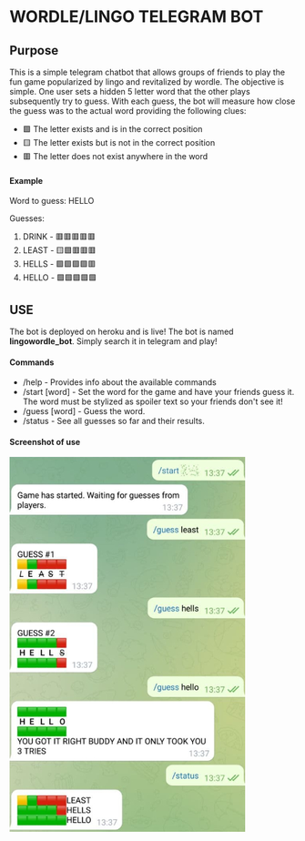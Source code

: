 # WORDLE/LINGO TELEGRAM BOT
## Purpose
This is a simple telegram chatbot that allows groups of friends to play the fun game popularized by lingo and revitalized by wordle. The objective is simple. One user sets a hidden 5 letter word that the other plays subsequently try to guess. With each guess, the bot will measure how close the guess was to the actual word providing the following clues:

- 🟩 The letter exists and is in the correct position
- 🟨 The letter exists but is not in the correct position
- 🟥 The letter does not exist anywhere in the word

#### Example

Word to guess: HELLO

Guesses:
1. DRINK - 🟥🟥🟥🟥🟥
2. LEAST - 🟨🟩🟥🟥🟥
3. HELLS - 🟩🟩🟩🟩🟥
4. HELLO - 🟩🟩🟩🟩🟩

## USE
The bot is deployed on heroku and is live! The bot is named **lingowordle_bot**. Simply search it in telegram and play!

#### Commands

- /help - Provides info about the available commands
- /start [word] - Set the word for the game and have your friends guess it. The word must be stylized as spoiler text so your friends don't see it!
- /guess [word] - Guess the word.
- /status - See all guesses so far and their results.

#### Screenshot of use

![Screenshot of Use](./sample.jpg)